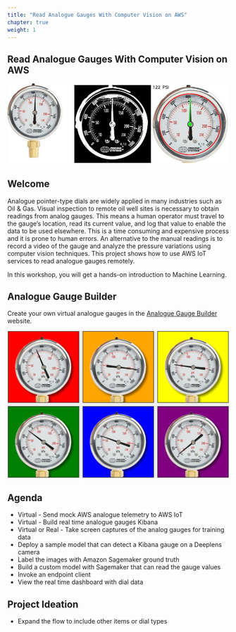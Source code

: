 ```yaml
---
title: "Read Analogue Gauges With Computer Vision on AWS"
chapter: true
weight: 1
---
```


## Read Analogue Gauges With Computer Vision on AWS

![Analogue gauge reading flow](images/three-gauges.png)

## Welcome

Analogue pointer-type dials are widely applied in many industries such as Oil & Gas. Visual inspection to remote oil well sites is necessary to obtain readings from analog gauges. This means a human operator must travel to the gauge’s location, read its current value, and log that value to enable the data to be used elsewhere. This is a time consuming and expensive process and it is prone to human errors. An alternative to the manual readings is to record a video of the gauge and analyze the pressure variations using computer vision techniques. This project shows how to use AWS IoT services to read analogue gauges remotely.

In this workshop, you will get a hands-on introduction to Machine Learning.

## Analogue Gauge Builder

Create your own virtual analogue gauges in the [Analogue Gauge Builder](gauge/?g=bp100,bp200,bp50,bp75,bp60,bp10) website.

![Analogue gauge reading flow](images/analogue-gauge-builder.png)

## Agenda

* Virtual - Send mock AWS analogue telemetry to AWS IoT
* Virtual - Build real time analogue gauges Kibana
* Virtual or Real - Take screen captures of the analog gauges for training data
* Deploy a sample model that can detect a Kibana gauge on a Deeplens camera
* Label the images with Amazon Sagemaker ground truth
* Build a custom model with Sagemaker that can read the gauge values
* Invoke an endpoint client
* View the real time dashboard with dial data

## Project Ideation

* Expand the flow to include other items or dial types
